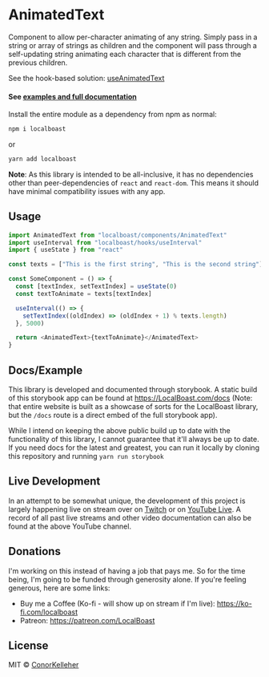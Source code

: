 <!--- Autogenerated Readme. Do not edit. Edit the templates or config files instead. --->
<h1>AnimatedText</h1>
Component to allow per-character animating of any string. Simply pass in a string or array of strings as children and the component will pass through a self-updating string animating each character that is different from the previous children.
<br>

See the hook-based solution: [useAnimatedText](https://github.com/conorkelleher/localboast/tree/main/src/hooks/useAnimatedText)<br><h4>See [examples and full documentation](https://localboast.com/docs?path=/docs/components-animatedtext--docs)</h4>

Install the entire module as a dependency from npm as normal:

```bash
npm i localboast
```

or

```bash
yarn add localboast
```

**Note**: As this library is intended to be all-inclusive, it has no dependencies other than peer-dependencies of `react` and `react-dom`. This means it should have minimal compatibility issues with any app.

## Usage

```javascript
import AnimatedText from "localboast/components/AnimatedText"
import useInterval from "localboast/hooks/useInterval"
import { useState } from "react"

const texts = ["This is the first string", "This is the second string"]

const SomeComponent = () => {
  const [textIndex, setTextIndex] = useState(0)
  const textToAnimate = texts[textIndex]

  useInterval(() => {
    setTextIndex((oldIndex) => (oldIndex + 1) % texts.length)
  }, 5000)

  return <AnimatedText>{textToAnimate}</AnimatedText>
}

```
## Docs/Example

This library is developed and documented through storybook.
A static build of this storybook app can be found at https://LocalBoast.com/docs
(Note: that entire website is built as a showcase of sorts for the LocalBoast library, but the `/docs` route is a direct embed of the full storybook app).

While I intend on keeping the above public build up to date with the functionality of this library, I cannot guarantee that it'll always be up to date. If you need docs for the latest and greatest, you can run it locally by cloning this repository and running `yarn run storybook`

## Live Development

In an attempt to be somewhat unique, the development of this project is largely happening live on stream over on [Twitch](https://twitch.tv/localboast1) or on [YouTube Live](http://youtube.com/channel/UCt-IaL4qQsOU6_rbS7zky1Q/live). A record of all past live streams and other video documentation can also be found at the above YouTube channel.

## Donations

I'm working on this instead of having a job that pays me. So for the time being, I'm going to be funded through generosity alone. If you're feeling generous, here are some links:

- Buy me a Coffee (Ko-fi - will show up on stream if I'm live): https://ko-fi.com/localboast
- Patreon: https://patreon.com/LocalBoast

## License

MIT © [ConorKelleher](https://github/com/ConorKelleher)